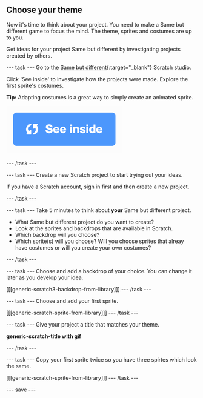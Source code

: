 ## Choose your theme
Now it's time to think about your project. You need to make a Same but different game to focus the mind. The theme, sprites and costumes are up to you.

Get ideas for your project Same but different by investigating projects created by others. 

--- task ---
Go to the [Same but different](https://scratch.mit.edu/studios/27154226){:target="_blank"} Scratch studio.

Click 'See inside' to investigate how the projects were made. Explore the first sprite's costumes.

**Tip:** Adapting costumes is a great way to simply create an animated sprite.

![See inside icon](images/see_inside.png)

--- /task ---

--- task ---
Create a new Scratch project to start trying out your ideas.

If you have a Scratch account, sign in first and then create a new project.

--- /task ---

--- task ---
Take 5 minutes to think about **your** Same but different project. 

+ What Same but different project do you want to create?
+ Look at the sprites and backdrops that are available in Scratch.
+ Which backdrop will you choose? 
+ Which sprite(s) will you choose? Will you choose sprites that alreay have costumes or will you create your own costumes?

--- /task ---

--- task ---
Choose and add a backdrop of your choice. You can change it later as you develop your idea. 

[[[generic-scratch3-backdrop-from-library]]]
--- /task ---

--- task ---
Choose and add your first sprite.

[[[generic-scratch-sprite-from-library]]]
--- /task ---

--- task ---
Give your project a title that matches your theme. 

**generic-scratch-title with gif**

--- /task ---

--- task ---
Copy your first sprite twice so you have three spirtes which look the same.

[[[generic-scratch-sprite-from-library]]]
--- /task ---


--- save ---
